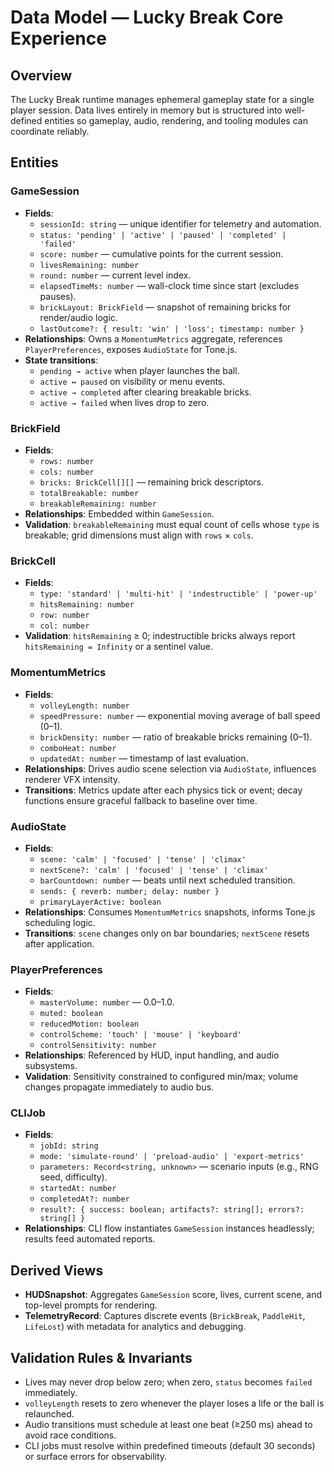 # Data Model — Lucky Break Core Experience

## Overview
The Lucky Break runtime manages ephemeral gameplay state for a single player session. Data lives entirely in memory but is structured into well-defined entities so gameplay, audio, rendering, and tooling modules can coordinate reliably.

## Entities

### GameSession
- **Fields**:
  - `sessionId: string` — unique identifier for telemetry and automation.
  - `status: 'pending' | 'active' | 'paused' | 'completed' | 'failed'`
  - `score: number` — cumulative points for the current session.
  - `livesRemaining: number`
  - `round: number` — current level index.
  - `elapsedTimeMs: number` — wall-clock time since start (excludes pauses).
  - `brickLayout: BrickField` — snapshot of remaining bricks for render/audio logic.
  - `lastOutcome?: { result: 'win' | 'loss'; timestamp: number }`
- **Relationships**: Owns a `MomentumMetrics` aggregate, references `PlayerPreferences`, exposes `AudioState` for Tone.js.
- **State transitions**:
  - `pending → active` when player launches the ball.
  - `active ↔ paused` on visibility or menu events.
  - `active → completed` after clearing breakable bricks.
  - `active → failed` when lives drop to zero.

### BrickField
- **Fields**:
  - `rows: number`
  - `cols: number`
  - `bricks: BrickCell[][]` — remaining brick descriptors.
  - `totalBreakable: number`
  - `breakableRemaining: number`
- **Relationships**: Embedded within `GameSession`.
- **Validation**: `breakableRemaining` must equal count of cells whose `type` is breakable; grid dimensions must align with `rows` × `cols`.

### BrickCell
- **Fields**:
  - `type: 'standard' | 'multi-hit' | 'indestructible' | 'power-up'`
  - `hitsRemaining: number`
  - `row: number`
  - `col: number`
- **Validation**: `hitsRemaining` ≥ 0; indestructible bricks always report `hitsRemaining = Infinity` or a sentinel value.

### MomentumMetrics
- **Fields**:
  - `volleyLength: number`
  - `speedPressure: number` — exponential moving average of ball speed (0–1).
  - `brickDensity: number` — ratio of breakable bricks remaining (0–1).
  - `comboHeat: number`
  - `updatedAt: number` — timestamp of last evaluation.
- **Relationships**: Drives audio scene selection via `AudioState`, influences renderer VFX intensity.
- **Transitions**: Metrics update after each physics tick or event; decay functions ensure graceful fallback to baseline over time.

### AudioState
- **Fields**:
  - `scene: 'calm' | 'focused' | 'tense' | 'climax'`
  - `nextScene?: 'calm' | 'focused' | 'tense' | 'climax'`
  - `barCountdown: number` — beats until next scheduled transition.
  - `sends: { reverb: number; delay: number }`
  - `primaryLayerActive: boolean`
- **Relationships**: Consumes `MomentumMetrics` snapshots, informs Tone.js scheduling logic.
- **Transitions**: `scene` changes only on bar boundaries; `nextScene` resets after application.

### PlayerPreferences
- **Fields**:
  - `masterVolume: number` — 0.0–1.0.
  - `muted: boolean`
  - `reducedMotion: boolean`
  - `controlScheme: 'touch' | 'mouse' | 'keyboard'`
  - `controlSensitivity: number`
- **Relationships**: Referenced by HUD, input handling, and audio subsystems.
- **Validation**: Sensitivity constrained to configured min/max; volume changes propagate immediately to audio bus.

### CLIJob
- **Fields**:
  - `jobId: string`
  - `mode: 'simulate-round' | 'preload-audio' | 'export-metrics'`
  - `parameters: Record<string, unknown>` — scenario inputs (e.g., RNG seed, difficulty).
  - `startedAt: number`
  - `completedAt?: number`
  - `result?: { success: boolean; artifacts?: string[]; errors?: string[] }`
- **Relationships**: CLI flow instantiates `GameSession` instances headlessly; results feed automated reports.

## Derived Views
- **HUDSnapshot**: Aggregates `GameSession` score, lives, current scene, and top-level prompts for rendering.
- **TelemetryRecord**: Captures discrete events (`BrickBreak`, `PaddleHit`, `LifeLost`) with metadata for analytics and debugging.

## Validation Rules & Invariants
- Lives may never drop below zero; when zero, `status` becomes `failed` immediately.
- `volleyLength` resets to zero whenever the player loses a life or the ball is relaunched.
- Audio transitions must schedule at least one beat (≥250 ms) ahead to avoid race conditions.
- CLI jobs must resolve within predefined timeouts (default 30 seconds) or surface errors for observability.
